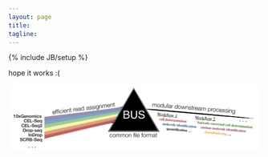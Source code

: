 ```yaml
---
layout: page
title: 
tagline: 
---
```

{% include JB/setup %}

hope it works
:(

[<img src = "BUSprism.png">](about.html)
